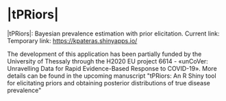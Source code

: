 # |tPRiors|

 |tPRiors|: Bayesian prevalence estimation with prior elicitation. Current link: Temporary link: https://kpateras.shinyapps.io/

The development of this application has been partially funded by the University of Thessaly through the H2020 EU project 6614 - «unCoVer: Unravelling Data for Rapid Evidence-Based Response to COVID-19». More details can be found in the upcoming manuscript "tPRiors: An R Shiny tool for elicitating priors and obtaining posterior distributions of true disease prevalence"
